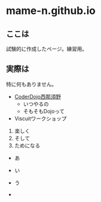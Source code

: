 # mame-n.github.io
## ここは
試験的に作成したページ。練習用。
## 実際は
特に何もありません。

* [CoderDojo西那須野](/docs/coderdojo.md/)
  * いつやるの
  * そもそもDojoって
* Viscuitワークショップ

1. 楽しく
  1. そして
3. ためになる

- あ


- い
- う
- 
